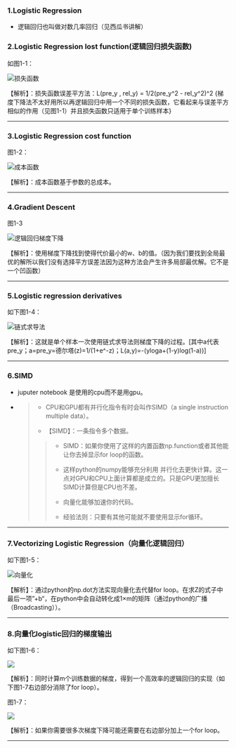 ### 1.Logistic Regression

* 逻辑回归也叫做对数几率回归（见西瓜书讲解）

### 2.Logistic Regression lost function(逻辑回归损失函数)

如图1-1：

![损失函数](https://github.com/small-k9/NoteBook/blob/main/GraduationDesign/DeepLearning/AndrewNg/week2/Image/lostfunction.PNG?raw=true)

【解析】：损失函数误差平方法：L(pre_y , rel_y) = 1/2(pre_y^2 - rel_y^2)^2	{梯度下降法不太好用所以再逻辑回归中用一个不同的损失函数，它看起来与误差平方相似的作用（见图1-1）并且损失函数只适用于单个训练样本}

---

### 3.Logistic Regression cost function

图1-2：

![成本函数](https://github.com/small-k9/NoteBook/blob/main/GraduationDesign/DeepLearning/AndrewNg/week2/Image/%E6%88%90%E6%9C%AC%E5%87%BD%E6%95%B0.png?raw=true)

【解析】：成本函数基于参数的总成本。

----

### 4.Gradient Descent

图1-3

![逻辑回归梯度下降](https://github.com/small-k9/NoteBook/blob/main/GraduationDesign/DeepLearning/AndrewNg/week2/Image/%E9%80%BB%E8%BE%91%E5%9B%9E%E5%BD%92%E6%A2%AF%E5%BA%A6%E4%B8%8B%E9%99%8D.PNG?raw=true)

【解析】：使用梯度下降找到使得代价最小的w、b的值。（因为我们要找到全局最优的解所以我们没有选择平方误差法因为这种方法会产生许多局部最优解。它不是一个凹函数）

---

### 5.Logistic regression derivatives

如下图1-4：

![链式求导法](https://github.com/small-k9/NoteBook/blob/main/GraduationDesign/DeepLearning/AndrewNg/week2/Image/%E9%80%BB%E8%BE%91%E5%9B%9E%E5%BD%92%E6%A2%AF%E5%BA%A6%E4%B8%8B%E9%99%8D%E9%93%BE%E5%BC%8F%E6%B1%82%E5%AF%BC%E6%B3%95.PNG?raw=true)

【解析】：这就是单个样本一次使用链式求导法则梯度下降的过程。[其中a代表pre_y；a=pre_y=德尔塔(z)=1/(1+e^-z)；L(a,y)=-(yloga+(1-y)log(1-a))]

---

### 6.SIMD

* juputer notebook 是使用的cpu而不是用gpu。

* > * CPU和GPU都有并行化指令有时会叫作SIMD（a single instruction multiple data）。
  >
  > * 【SIMD】：一条指令多个数据。
  >
  > > * SIMD：如果你使用了这样的内置函数np.function或者其他能让你去掉显示for loop的函数。
  > >
  > > * 这样python的numpy能够充分利用 并行化去更快计算。这一点对GPU和CPU上面计算都是成立的。只是GPU更加擅长SIMD计算但是CPU也不差。
  > > * 向量化能够加速你的代码。
  > > * 经验法则：只要有其他可能就不要使用显示for循环。

---

### 7.Vectorizing Logistic Regression（向量化逻辑回归）

如下图1-5：

![向量化](https://github.com/small-k9/NoteBook/blob/main/GraduationDesign/DeepLearning/AndrewNg/week2/Image/%E5%90%91%E9%87%8F%E5%8C%96%E9%80%BB%E8%BE%91%E5%9B%9E%E5%BD%92week2.PNG?raw=true)

【解析】：通过python的np.dot方法实现向量化去代替for loop。在求Z的式子中最后一项”+b“，在python中会自动转化成1×m的矩阵（通过python的广播（Broadcasting））。

---

### 8.向量化logistic回归的梯度输出

如下图1-6：

![](https://github.com/small-k9/NoteBook/blob/main/GraduationDesign/DeepLearning/AndrewNg/week2/Image/%E5%90%91%E9%87%8F%E5%8C%96logistic%E5%BD%92%E5%9B%9E%E6%A2%AF%E5%BA%A6%E8%BE%93%E5%87%BA.PNG?raw=true)

【解析】：同时计算m个训练数据的梯度，得到一个高效率的逻辑回归的实现（如下图1-7右边部分消除了for loop）。

图1-7：

![](https://github.com/small-k9/NoteBook/blob/main/GraduationDesign/DeepLearning/AndrewNg/week2/Image/%E9%AB%98%E6%95%88logistic%E5%9B%9E%E5%BD%92%E5%AE%9E%E7%8E%B0.PNG?raw=true)

【解析】：如果你需要很多次梯度下降可能还需要在右边部分加上一个for loop。

---
